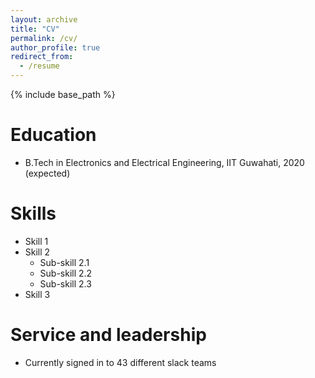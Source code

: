 ```yaml
---
layout: archive
title: "CV"
permalink: /cv/
author_profile: true
redirect_from:
  - /resume
---
```


{% include base_path %}

Education
======
* B.Tech in Electronics and Electrical Engineering, IIT Guwahati, 2020 (expected)

[//]: <> (Work experience)
[//]: <> (=====)
[//]: <> (* Summer 2019: Research Internship)
[//]: <>   (* Czech Technical University, Prague)
[//]: <>   (* Duties included: Tagging issues)
[//]: <>   (* Supervisor: Professor Jan Kybic)
  
Skills
======
* Skill 1
* Skill 2
  * Sub-skill 2.1
  * Sub-skill 2.2
  * Sub-skill 2.3
* Skill 3

  
Service and leadership
======
* Currently signed in to 43 different slack teams
